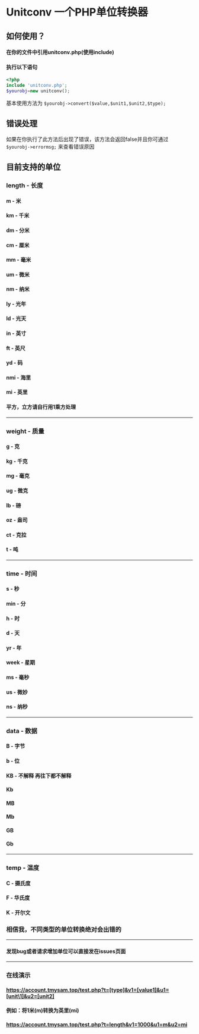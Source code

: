 # Unitconv 一个PHP单位转换器
## 如何使用？
#### 在你的文件中引用unitconv.php(使用include)
#### 执行以下语句
```php
<?php
include 'unitconv.php';
$yourobj=new unitconv();
```
基本使用方法为
`$yourobj->convert($value,$unit1,$unit2,$type);`
## 错误处理
如果在你执行了此方法后出现了错误，该方法会返回false并且你可通过
`$yourobj->errormsg;`
来查看错误原因
## 目前支持的单位
### length - 长度
#### m - 米
#### km - 千米
#### dm - 分米
#### cm - 厘米
#### mm - 毫米
#### um - 微米
#### nm - 纳米
#### ly - 光年
#### ld - 光天
#### in - 英寸
#### ft - 英尺
#### yd - 码
#### nmi - 海里
#### mi - 英里
#### 平方，立方请自行用1乘方处理

------------

### weight - 质量
#### g - 克
#### kg - 千克
#### mg - 毫克
#### ug - 微克
#### lb - 磅
#### oz - 盎司
#### ct - 克拉
#### t - 吨

------------

### time - 时间
#### s - 秒
#### min - 分
#### h - 时
#### d - 天
#### yr - 年
#### week - 星期
#### ms - 毫秒
#### us - 微妙
#### ns - 纳秒

------------

### data - 数据
#### B - 字节
#### b - 位
#### KB - 不解释 再往下都不解释
#### Kb
#### MB
#### Mb
#### GB
#### Gb

------------

### temp - 温度
#### C - 摄氏度
#### F - 华氏度
#### K - 开尔文

### 相信我，不同类型的单位转换绝对会出错的

------------

#### 发现bug或者请求增加单位可以直接发在issues页面

------------

### 在线演示
#### https://account.tmysam.top/test.php?t=[type]&v1=[value1]&u1=[unit\1]&u2=[unit2]
#### 例如：将1米(m)转换为英里(mi)
#### https://account.tmysam.top/test.php?t=length&v1=1000&u1=m&u2=mi
